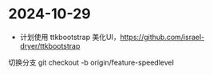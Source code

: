 # 2024-10-29
- 计划使用 ttkbootstrap 美化UI，https://github.com/israel-dryer/ttkbootstrap 

切换分支 
git checkout -b origin/feature-speedlevel
<!-- 这样 vscode commit的才会同步到  远程分支 feature-speedlevel-->

